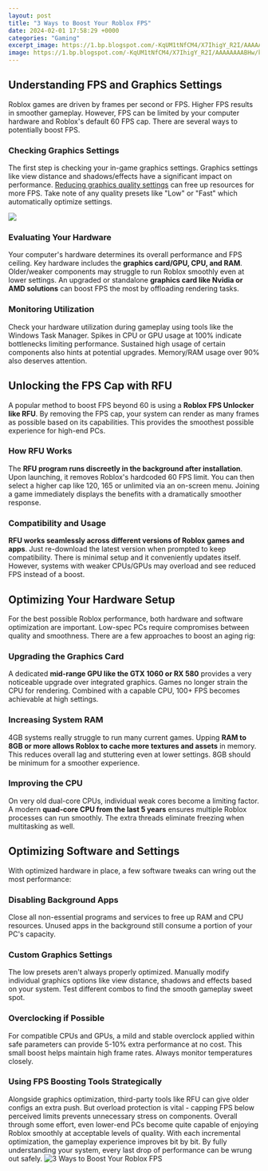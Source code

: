 ```yaml
---
layout: post
title: "3 Ways to Boost Your Roblox FPS"
date: 2024-02-01 17:58:29 +0000
categories: "Gaming"
excerpt_image: https://1.bp.blogspot.com/-KqUM1tNfCM4/X7IhigY_R2I/AAAAAAAABHw/kpFDFNgSB6kWjuy407PyMv4yrnyOH72bgCLcBGAsYHQ/s1920/Roblox%2BFPS%2BBoost%2BThumbnail.jpg
image: https://1.bp.blogspot.com/-KqUM1tNfCM4/X7IhigY_R2I/AAAAAAAABHw/kpFDFNgSB6kWjuy407PyMv4yrnyOH72bgCLcBGAsYHQ/s1920/Roblox%2BFPS%2BBoost%2BThumbnail.jpg
---
```


## Understanding FPS and Graphics Settings
Roblox games are driven by frames per second or FPS. Higher FPS results in smoother gameplay. However, FPS can be limited by your computer hardware and Roblox's default 60 FPS cap. There are several ways to potentially boost FPS.
### Checking Graphics Settings
The first step is checking your in-game graphics settings. Graphics settings like view distance and shadows/effects have a significant impact on performance. [Reducing graphics quality settings](https://store.fi.io.vn/collection/dog) can free up resources for more FPS. Take note of any quality presets like "Low" or "Fast" which automatically optimize settings. 

![](https://i.ytimg.com/vi/rMmQFsFZjhc/maxresdefault.jpg)
### Evaluating Your Hardware
Your computer's hardware determines its overall performance and FPS ceiling. Key hardware includes the **graphics card/GPU, CPU, and RAM**. Older/weaker components may struggle to run Roblox smoothly even at lower settings. An upgraded or standalone **graphics card like Nvidia or AMD solutions** can boost FPS the most by offloading rendering tasks. 
### Monitoring Utilization
Check your hardware utilization during gameplay using tools like the Windows Task Manager. Spikes in CPU or GPU usage at 100% indicate bottlenecks limiting performance. Sustained high usage of certain components also hints at potential upgrades. Memory/RAM usage over 90% also deserves attention.
## Unlocking the FPS Cap with RFU
A popular method to boost FPS beyond 60 is using a **Roblox FPS Unlocker like RFU**. By removing the FPS cap, your system can render as many frames as possible based on its capabilities. This provides the smoothest possible experience for high-end PCs. 
### How RFU Works
The **RFU program runs discreetly in the background after installation**. Upon launching, it removes Roblox's hardcoded 60 FPS limit. You can then select a higher cap like 120, 165 or unlimited via an on-screen menu. Joining a game immediately displays the benefits with a dramatically smoother response.
### Compatibility and Usage
**RFU works seamlessly across different versions of Roblox games and apps**. Just re-download the latest version when prompted to keep compatibility. There is minimal setup and it conveniently updates itself. However, systems with weaker CPUs/GPUs may overload and see reduced FPS instead of a boost. 
## Optimizing Your Hardware Setup
For the best possible Roblox performance, both hardware and software optimization are important. Low-spec PCs require compromises between quality and smoothness. There are a few approaches to boost an aging rig:
### Upgrading the Graphics Card
A dedicated **mid-range GPU like the GTX 1060 or RX 580** provides a very noticeable upgrade over integrated graphics. Games no longer strain the CPU for rendering. Combined with a capable CPU, 100+ FPS becomes achievable at high settings.
### Increasing System RAM
4GB systems really struggle to run many current games. Upping **RAM to 8GB or more allows Roblox to cache more textures and assets** in memory. This reduces overall lag and stuttering even at lower settings. 8GB should be minimum for a smoother experience.
### Improving the CPU
On very old dual-core CPUs, individual weak cores become a limiting factor. A modern **quad-core CPU from the last 5 years** ensures multiple Roblox processes can run smoothly. The extra threads eliminate freezing when multitasking as well.
## Optimizing Software and Settings
With optimized hardware in place, a few software tweaks can wring out the most performance:
### Disabling Background Apps  
Close all non-essential programs and services to free up RAM and CPU resources. Unused apps in the background still consume a portion of your PC's capacity.
### Custom Graphics Settings
The low presets aren't always properly optimized. Manually modify individual graphics options like view distance, shadows and effects based on your system. Test different combos to find the smooth gameplay sweet spot. 
### Overclocking if Possible
For compatible CPUs and GPUs, a mild and stable overclock applied within safe parameters can provide 5-10% extra performance at no cost. This small boost helps maintain high frame rates. Always monitor temperatures closely.
### Using FPS Boosting Tools Strategically  
Alongside graphics optimization, third-party tools like RFU can give older configs an extra push. But overload protection is vital - capping FPS below perceived limits prevents unnecessary stress on components.
Overall through some effort, even lower-end PCs become quite capable of enjoying Roblox smoothly at acceptable levels of quality. With each incremental optimization, the gameplay experience improves bit by bit. By fully understanding your system, every last drop of performance can be wrung out safely.
![3 Ways to Boost Your Roblox FPS](https://1.bp.blogspot.com/-KqUM1tNfCM4/X7IhigY_R2I/AAAAAAAABHw/kpFDFNgSB6kWjuy407PyMv4yrnyOH72bgCLcBGAsYHQ/s1920/Roblox%2BFPS%2BBoost%2BThumbnail.jpg)